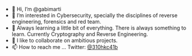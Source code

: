 - 👋 Hi, I’m @gabimarti
- 👀 I’m interested in Cybersecurity, specially the disciplines of reverse engineering, forensics and red team.
- 🌱 Always learning a little bit of everything. There is always something to learn. Currently Cryptography and Reverse Engineering.
- 💞️ I like to collaborate on ambitious projects.
- 📫 How to reach me ... Twitter: [@310hkc41b](https://twitter.com/310hkc41b)

<!---
gabimarti/gabimarti is a ✨ special ✨ repository because its `README.md` (this file) appears on your GitHub profile.
You can click the Preview link to take a look at your changes.
--->
